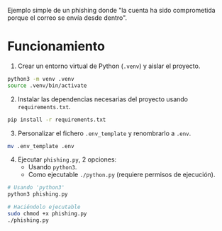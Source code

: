 Ejemplo simple de un phishing donde "la cuenta ha sido comprometida porque el correo se envía desde dentro".

# Funcionamiento

1. Crear un entorno virtual de Python (`.venv`) y aislar el proyecto.

```bash
python3 -m venv .venv
source .venv/bin/activate
```

2. Instalar las dependencias necesarias del proyecto usando `requirements.txt`.

```bash
pip install -r requirements.txt
```

3. Personalizar el fichero `.env_template` y renombrarlo a `.env`.

```bash
mv .env_template .env
```

4. Ejecutar `phishing.py`, 2 opciones:
    - Usando `python3`.
    - Como ejecutable `./python.py` (requiere permisos de ejecución).
    
```bash
# Usando 'python3'
python3 phishing.py

# Haciéndolo ejecutable
sudo chmod +x phishing.py
./phishing.py
```

